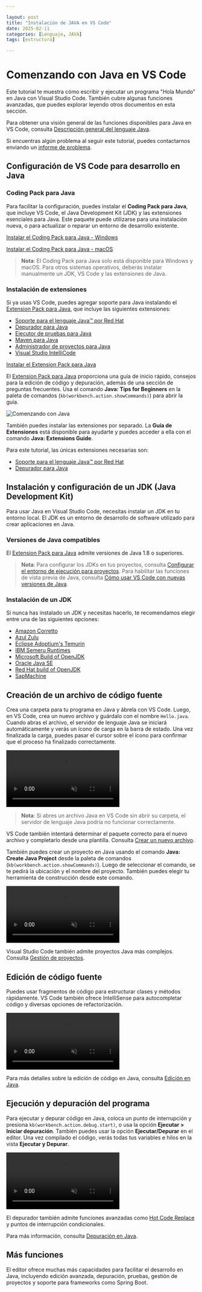 ```yaml
---

layout: post  
title: "Instalación de JAVA en VS Code"  
date: 2025-02-11  
categories: [Lenguaje, JAVA]  
tags: [estructura]  

---
```


# Comenzando con Java en VS Code

Este tutorial te muestra cómo escribir y ejecutar un programa "Hola Mundo" en Java con Visual Studio Code. También cubre algunas funciones avanzadas, que puedes explorar leyendo otros documentos en esta sección.

Para obtener una visión general de las funciones disponibles para Java en VS Code, consulta [Descripción general del lenguaje Java](https://code.visualstudio.com/docs/languages/java.md).

Si encuentras algún problema al seguir este tutorial, puedes contactarnos enviando un [informe de problema](https://github.com/microsoft/vscode-java-pack/issues).

## Configuración de VS Code para desarrollo en Java

### Coding Pack para Java

Para facilitar la configuración, puedes instalar el **Coding Pack para Java**, que incluye VS Code, el Java Development Kit (JDK) y las extensiones esenciales para Java. Este paquete puede utilizarse para una instalación nueva, o para actualizar o reparar un entorno de desarrollo existente.

<a class="button" onclick="pushCodingPackEvent('java', 'win')" href="https://aka.ms/vscode-java-installer-win">Instalar el Coding Pack para Java - Windows</a>

<a class="button" onclick="pushCodingPackEvent('java', 'mac')" href="https://aka.ms/vscode-java-installer-mac">Instalar el Coding Pack para Java - macOS</a><br>

> **Nota**: El Coding Pack para Java solo está disponible para Windows y macOS. Para otros sistemas operativos, deberás instalar manualmente un JDK, VS Code y las extensiones de Java.

### Instalación de extensiones

Si ya usas VS Code, puedes agregar soporte para Java instalando el [Extension Pack para Java](https://marketplace.visualstudio.com/items?itemName=vscjava.vscode-java-pack), que incluye las siguientes extensiones:

* [Soporte para el lenguaje Java™ por Red Hat](https://marketplace.visualstudio.com/items?itemName=redhat.java)
* [Depurador para Java](https://marketplace.visualstudio.com/items?itemName=vscjava.vscode-java-debug)
* [Ejecutor de pruebas para Java](https://marketplace.visualstudio.com/items?itemName=vscjava.vscode-java-test)
* [Maven para Java](https://marketplace.visualstudio.com/items?itemName=vscjava.vscode-maven)
* [Administrador de proyectos para Java](https://marketplace.visualstudio.com/items?itemName=vscjava.vscode-java-dependency)
* [Visual Studio IntelliCode](https://marketplace.visualstudio.com/items?itemName=VisualStudioExptTeam.vscodeintellicode)

<a class="install-extension-btn" href="vscode:extension/vscjava.vscode-java-pack">Instalar el Extension Pack para Java</a>

El [Extension Pack para Java](https://marketplace.visualstudio.com/items?itemName=vscjava.vscode-java-pack) proporciona una guía de inicio rápido, consejos para la edición de código y depuración, además de una sección de preguntas frecuentes. Usa el comando **Java: Tips for Beginners** en la paleta de comandos (`kb(workbench.action.showCommands)`) para abrir la guía.

![Comenzando con Java](https://code.visualstudio.com/assets/docs/java/java-tutorial/getting-started.png)

También puedes instalar las extensiones por separado. La **Guía de Extensiones** está disponible para ayudarte y puedes acceder a ella con el comando **Java: Extensions Guide**.

Para este tutorial, las únicas extensiones necesarias son:

* [Soporte para el lenguaje Java™ por Red Hat](https://marketplace.visualstudio.com/items?itemName=redhat.java)
* [Depurador para Java](https://marketplace.visualstudio.com/items?itemName=vscjava.vscode-java-debug)

## Instalación y configuración de un JDK (Java Development Kit)

Para usar Java en Visual Studio Code, necesitas instalar un JDK en tu entorno local. El JDK es un entorno de desarrollo de software utilizado para crear aplicaciones en Java.

### Versiones de Java compatibles

El [Extension Pack para Java](https://marketplace.visualstudio.com/items?itemName=vscjava.vscode-java-pack) admite versiones de Java 1.8 o superiores.

> **Nota**: Para configurar los JDKs en tus proyectos, consulta [Configurar el entorno de ejecución para proyectos](https://code.visualstudio.com/docs/java/java-project.md#configure-runtime-for-projects). Para habilitar las funciones de vista previa de Java, consulta [Cómo usar VS Code con nuevas versiones de Java](/docs/java/java-faq.md#how-can-i-use-visual-studio-code-with-new-java-versions).

### Instalación de un JDK

Si nunca has instalado un JDK y necesitas hacerlo, te recomendamos elegir entre una de las siguientes opciones:

* [Amazon Corretto](https://aws.amazon.com/corretto)
* [Azul Zulu](https://www.azul.com/downloads/?package=jdk)
* [Eclipse Adoptium's Temurin](https://adoptium.net/)
* [IBM Semeru Runtimes](https://developer.ibm.com/languages/java/semeru-runtimes)
* [Microsoft Build of OpenJDK](https://www.microsoft.com/openjdk)
* [Oracle Java SE](https://www.oracle.com/java/technologies/javase-downloads.html)
* [Red Hat build of OpenJDK](https://developers.redhat.com/products/openjdk/download)
* [SapMachine](https://sapmachine.io)

## Creación de un archivo de código fuente

Crea una carpeta para tu programa en Java y ábrela con VS Code. Luego, en VS Code, crea un nuevo archivo y guárdalo con el nombre `Hello.java`. Cuando abras el archivo, el servidor de lenguaje Java se iniciará automáticamente y verás un ícono de carga en la barra de estado. Una vez finalizada la carga, puedes pasar el cursor sobre el ícono para confirmar que el proceso ha finalizado correctamente.

<video src="https://code.visualstudio.com/assets/docs/java/java-tutorial/JavaHelloWorld.Standalone.mp4" autoplay="" loop="" muted="" playsinline="" controls="" title="Creating a source code file">
</video>

> **Nota**: Si abres un archivo Java en VS Code sin abrir su carpeta, el servidor de lenguaje Java podría no funcionar correctamente.

VS Code también intentará determinar el paquete correcto para el nuevo archivo y completarlo desde una plantilla. Consulta [Crear un nuevo archivo](https://code.visualstudio.com/docs/java/java-editing.md#create-new-file).

También puedes crear un proyecto en Java usando el comando **Java: Create Java Project** desde la paleta de comandos (`kb(workbench.action.showCommands)`). Luego de seleccionar el comando, se te pedirá la ubicación y el nombre del proyecto. También puedes elegir tu herramienta de construcción desde este comando.

<video src="https://code.visualstudio.com/assets/docs/java/java-tutorial/JavaHelloWorld.Project.mp4" autoplay="" loop="" muted="" playsinline="" controls="" title="Create Java Project">
</video>

Visual Studio Code también admite proyectos Java más complejos. Consulta [Gestión de proyectos](https://code.visualstudio.com/docs/java/java-project.md).

## Edición de código fuente

Puedes usar fragmentos de código para estructurar clases y métodos rápidamente. VS Code también ofrece IntelliSense para autocompletar código y diversas opciones de refactorización.

<video src="https://code.visualstudio.com/assets/docs/java/java-tutorial/edit-code.mp4" autoplay loop muted playsinline controls title="Edición de código fuente">
</video>

Para más detalles sobre la edición de código en Java, consulta [Edición en Java](https://code.visualstudio.com/docs/java/java-editing.md).

## Ejecución y depuración del programa

Para ejecutar y depurar código en Java, coloca un punto de interrupción y presiona `kb(workbench.action.debug.start)`, o usa la opción **Ejecutar > Iniciar depuración**. También puedes usar la opción **Ejecutar/Depurar** en el editor. Una vez compilado el código, verás todas tus variables e hilos en la vista **Ejecutar y Depurar**.

<video src="https://code.visualstudio.com/assets/docs/java/java-tutorial/run-debug.mp4" autoplay loop muted playsinline controls title="Ejecución y depuración del programa">
</video>

El depurador también admite funciones avanzadas como [Hot Code Replace](https://code.visualstudio.com/docs/java/java-debugging.md#hot-code-replace) y puntos de interrupción condicionales.

Para más información, consulta [Depuración en Java](https://code.visualstudio.com/docs/java/java-debugging.md).

## Más funciones

El editor ofrece muchas más capacidades para facilitar el desarrollo en Java, incluyendo edición avanzada, depuración, pruebas, gestión de proyectos y soporte para frameworks como Spring Boot.
